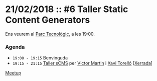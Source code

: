# 21/02/2018 :: #6 Taller Static Content Generators

Ens veurem al [Parc Tecnològic](http://www.openstreetmap.org/way/63929565), a les 19:00.

### Agenda

- `19:00 - 19:15`  Benvinguda
- `19:15 - 21:15`  [Taller sCMS](https://github.com/pygrn/xerrades/issues/18) per [Victor Martin](https://github.com/victormartingarcia) i [Xavi Torelló](https://github.com/XaviTorello) [[Xerrada](https://github.com/pygrn/scms)]

[Meetup](https://www.meetup.com/PythonGirona/events/247319881/)
